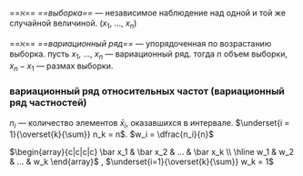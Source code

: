 ==$\aleph$== *==выборка==* — независимое наблюдение над одной и той же случайной величиной. $(x_1,\ ...,\ x_n)$

==$\aleph$== *==вариационный ряд==* — упорядоченная по возрастанию выборка. пусть $x_1,\ ...,\ x_n$ — вариационный ряд. тогда $n$ объем выборки, $x_n - x_1$ — размах выборки.

### вариационный ряд относительных частот (вариационный ряд частностей)
$n_i$ — количество элементов $\bar x_i$, оказавшихся в интервале. $\underset{i = 1}{\overset{k}{\sum}} n_k = n$.
$w_i = \dfrac{n_i}{n}$

$\begin{array}{c|c|c|c} \bar x_1 & \bar x_2 & ... & \bar x_k \\ \hline w_1 & w_2 & ... & w_k \end{array}$ , $\underset{i=1}{\overset{k}{\sum}} w_k = 1$
